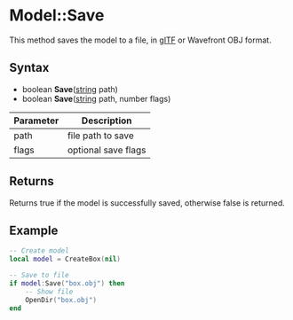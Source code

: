 # Model::Save

This method saves the model to a file, in [glTF](https://www.khronos.org/gltf/) or Wavefront OBJ format.

## Syntax

- boolean **Save**([string](https://www.lua.org/manual/5.4/manual.html#6.4) path)
- boolean **Save**([string](https://www.lua.org/manual/5.4/manual.html#6.4) path, number flags)

| Parameter | Description |
|---|---|
| path | file path to save |
| flags | optional save flags |

## Returns

Returns true if the model is successfully saved, otherwise false is returned.

## Example

```lua
-- Create model
local model = CreateBox(nil)

-- Save to file
if model:Save("box.obj") then
    -- Show file
    OpenDir("box.obj")
end
```
